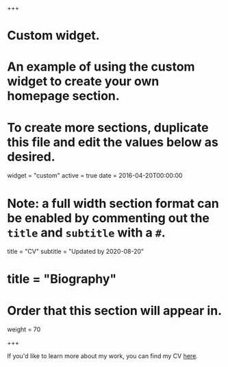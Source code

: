 +++
# Custom widget.
# An example of using the custom widget to create your own homepage section.
# To create more sections, duplicate this file and edit the values below as desired.
widget = "custom"
active = true
date = 2016-04-20T00:00:00

# Note: a full width section format can be enabled by commenting out the `title` and `subtitle` with a `#`.
title = "CV"
subtitle = "Updated by 2020-08-20"

# title = "Biography"

# Order that this section will appear in.
weight = 70

+++

If you'd like to learn more about my work, you can find my CV [here](cv/cv.pdf).
